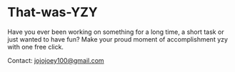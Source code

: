 # That-was-YZY

Have you ever been working on something for a long time, a short task or just wanted to have fun? Make your proud moment of accomplishment yzy with one free click. 


Contact: jojojoey100@gmail.com
